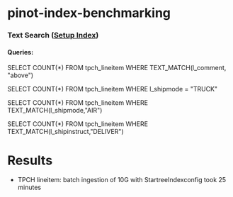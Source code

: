 # pinot-index-benchmarking

### Text Search ([Setup Index](https://docs.pinot.apache.org/basics/indexing/text-search-support#term-query))

#### Queries:
SELECT COUNT(*) 
FROM tpch_lineitem
WHERE TEXT_MATCH(l_comment, "above")

SELECT COUNT(*) 
FROM tpch_lineitem
WHERE l_shipmode = "TRUCK"

SELECT COUNT(*) 
FROM tpch_lineitem
WHERE TEXT_MATCH(l_shipmode,"AIR")

SELECT COUNT(*) 
FROM tpch_lineitem
WHERE TEXT_MATCH(l_shipinstruct,"DELIVER")


# Results
- TPCH lineitem: batch ingestion of 10G with StartreeIndexconfig took 25 minutes
